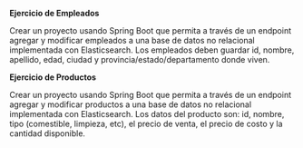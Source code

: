 **Ejercicio de Empleados** 

Crear un proyecto usando Spring Boot que permita a través de un endpoint agregar y modificar empleados a una base de datos no relacional implementada con Elasticsearch. Los empleados deben guardar id, nombre, apellido, edad, ciudad y provincia/estado/departamento donde viven. 


**Ejercicio de Productos**

Crear un proyecto usando Spring Boot que permita a través de un endpoint agregar y modificar productos a una base de datos no relacional implementada con Elasticsearch. Los datos del producto son: id, nombre,  tipo (comestible, limpieza, etc), el precio de venta, el precio de costo y la cantidad disponible.
